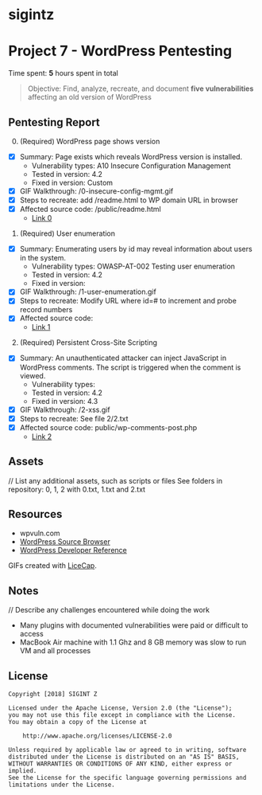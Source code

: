 # sigintz

# Project 7 - WordPress Pentesting

Time spent: **5** hours spent in total

> Objective: Find, analyze, recreate, and document **five vulnerabilities** affecting an old version of WordPress

## Pentesting Report

0. (Required) WordPress page shows version
  - [x] Summary: Page exists which reveals WordPress version is installed.
    - Vulnerability types: A10 Insecure Configuration Management
    - Tested in version: 4.2
    - Fixed in version: Custom
  - [x] GIF Walkthrough: /0-insecure-config-mgmt.gif
  - [x] Steps to recreate: add /readme.html to WP domain URL in browser
  - [x] Affected source code: /public/readme.html
    - [Link 0](http://wpdistillery.vm/readme.html)
1. (Required) User enumeration
  - [x] Summary: Enumerating users by id may reveal information about users in the system.
    - Vulnerability types: OWASP-AT-002 Testing user enumeration
    - Tested in version: 4.2
    - Fixed in version:
  - [x] GIF Walkthrough: /1-user-enumeration.gif
  - [x] Steps to recreate: Modify URL where id=# to increment and probe record numbers
  - [x] Affected source code:
    - [Link 1](http://wpdistillery.vm/wp-admin.php)
2. (Required) Persistent Cross-Site Scripting
  - [x] Summary: An unauthenticated attacker can inject JavaScript in
WordPress comments. The script is triggered when the comment is viewed.
    - Vulnerability types:
    - Tested in version: 4.2
    - Fixed in version: 4.3
  - [x] GIF Walkthrough: /2-xss.gif
  - [x] Steps to recreate: See file 2/2.txt
  - [x] Affected source code: public/wp-comments-post.php
    - [Link 2](https://www.exploit-db.com/exploits/36844/)

## Assets

// List any additional assets, such as scripts or files
See folders in repository: 0, 1, 2 with 0.txt, 1.txt and 2.txt

## Resources

- wpvuln.com
- [WordPress Source Browser](https://core.trac.wordpress.org/browser/)
- [WordPress Developer Reference](https://developer.wordpress.org/reference/)

GIFs created with [LiceCap](http://www.cockos.com/licecap/).

## Notes

// Describe any challenges encountered while doing the work

- Many plugins with documented vulnerabilities were paid or difficult to access
- MacBook Air machine with 1.1 Ghz and 8 GB memory was slow to run VM and all processes

## License

    Copyright [2018] SIGINT Z

    Licensed under the Apache License, Version 2.0 (the "License");
    you may not use this file except in compliance with the License.
    You may obtain a copy of the License at

        http://www.apache.org/licenses/LICENSE-2.0

    Unless required by applicable law or agreed to in writing, software
    distributed under the License is distributed on an "AS IS" BASIS,
    WITHOUT WARRANTIES OR CONDITIONS OF ANY KIND, either express or implied.
    See the License for the specific language governing permissions and
    limitations under the License.
